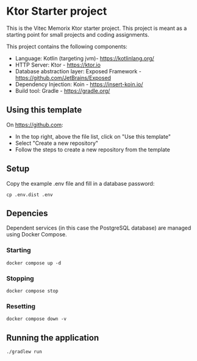 # Ktor Starter project

This is the Vitec Memorix Ktor starter project. This project is meant as a starting point for small projects and coding assignments.

This project contains the following components:

- Language: Kotlin (targeting jvm)- https://kotlinlang.org/
- HTTP Server: Ktor - https://ktor.io
- Database abstraction layer: Exposed Framework - https://github.com/JetBrains/Exposed
- Dependency Injection: Koin - https://insert-koin.io/
- Build tool: Gradle - https://gradle.org/

## Using this template

On https://github.com:
- In the top right, above the file list, click on "Use this template"
- Select "Create a new repository"
- Follow the steps to create a new repository from the template

## Setup

Copy the example .env file and fill in a database password:
```shell
cp .env.dist .env
```

## Depencies

Dependent services (in this case the PostgreSQL database) are managed using Docker Compose.

### Starting
```shell
docker compose up -d
```

### Stopping
```shell
docker compose stop
```

### Resetting
```shell
docker compose down -v
```

## Running the application
```shell
./gradlew run
```
